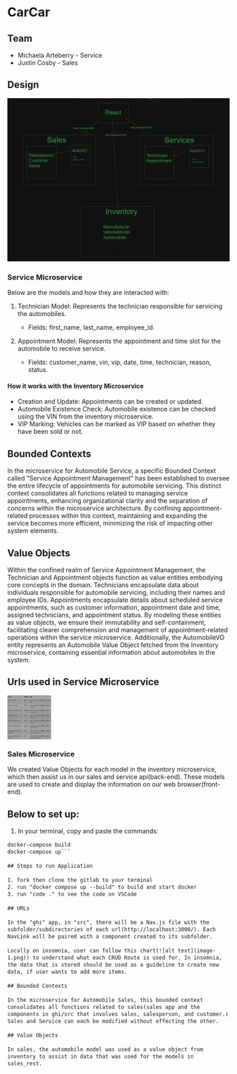 # CarCar

## Team

- Michaela Arteberry - Service
- Justin Cosby - Sales

## Design
![alt text](image.png)
### Service Microservice

Below are the models and how they are interacted with:

1. Technician Model: Represents the technician responsible for servicing the automobiles.
    - Fields: first_name, last_name, employee_id.

2. Appointment Model: Represents the appointment and time slot for the automobile to receive service.
    - Fields: customer_name, vin, vip, date, time, technician, reason, status.

#### How it works with the Inventory Microservice

- Creation and Update: Appointments can be created or updated.
- Automobile Existence Check: Automobile existence can be checked using the VIN from the inventory microservice.
- VIP Marking: Vehicles can be marked as VIP based on whether they have been sold or not.


## Bounded Contexts

In the microservice for Automobile Service, a specific Bounded Context called "Service Appointment Management" has been established to oversee the entire lifecycle of appointments for automobile servicing. This distinct context consolidates all functions related to managing service appointments, enhancing organizational clarity and the separation of concerns within the microservice architecture. By confining appointment-related processes within this context, maintaining and expanding the service becomes more efficient, minimizing the risk of impacting other system elements.

## Value Objects

Within the confined realm of Service Appointment Management, the Technician and Appointment objects function as value entities embodying core concepts in the domain. Technicians encapsulate data about individuals responsible for automobile servicing, including their names and employee IDs. Appointments encapsulate details about scheduled service appointments, such as customer information, appointment date and time, assigned technicians, and appointment status. By modeling these entities as value objects, we ensure their immutability and self-containment, facilitating clearer comprehension and management of appointment-related operations within the service microservice. Additionally, the AutomobileVO entity represents an Automobile Value Object fetched from the Inventory microservice, containing essential information about automobiles in the system.


## Urls used in Service Microservice
<img align="center" src="service-urls.png" height="100" />

### Sales Microservice

We created Value Objects for each model in the inventory microservice, which then assist us in our sales and service api(back-end). These models are used to create and display the information on our web browser(front-end).

## Below to set up:
1. In your terminal, copy and paste the commands:
```docker volume create beta-data
docker-compose build
docker-compose up```

## Steps to run Application

1. fork then clone the gitlab to your terminal
2. run "docker compose up --build" to build and start docker
3. run "code ." to see the code on VSCode

## URLs

In the "ghi" app, in "src", there will be a Nav.js file with the subfolder/subdirectories of each url(http://localhost:3000/). Each NavLink will be paired with a component created to its subfolder.

Locally on insomnia, user can follow this chart(![alt text](image-1.png)) to understand what each CRUD Route is used for. In insomnia, the data that is stored should be used as a guideline to create new data, if user wants to add more items.

## Bounded Contexts

In the microservice for Automobile Sales, this bounded context consolidates all functions related to sales(sales app and the components in ghi/src that involves sales, salesperson, and customer.) Sales and Service can each be modified without effecting the other.

## Value Objects

In sales, the automobile model was used as a value object from inventory to assist in data that was used for the models in sales_rest.
